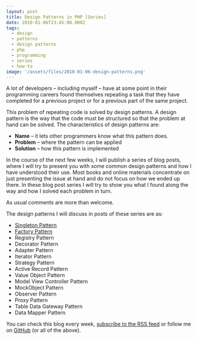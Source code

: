 ```yaml
---
layout: post
title: Design Patterns in PHP [Series]
date: 2010-01-06T23:45:00.000Z
tags:
  - design
  - patterns
  - design patterns
  - php
  - programming
  - series
  - how-to
image: '/assets/files/2010-01-06-design-patterns.png'
---
```

A lot of developers – including myself – have at some point in their programming careers found themselves repeating a task that they have completed for a previous project or for a previous part of the same project.

This problem of repeating code is solved by design patterns. A design pattern is the way that the code must be structured so that the problem at hand can be solved. The characteristics of design patterns are:

* **Name** – it lets other programmers know what this pattern does.
* **Problem** – where the pattern can be applied
* **Solution** – how this pattern is implemented

In the course of the next few weeks, I will publish a series of blog posts, where I will try to present you with some common design patterns and how I have understood their use. Most books and online materials concentrate on just presenting the issue at hand and do not focus on how we ended up there. In these blog post series I will try to show you what I found along the way and how I solved each problem in turn.

As usual comments are more than welcome.

The design patterns I will discuss in posts of these series are as:

* [Singleton Pattern](/post/php-design-patterns-singleton)
* [Factory Pattern](/post/php-design-patterns-factory)
* Registry Pattern
* Decorator Pattern
* Adapter Pattern
* Iterator Pattern
* Strategy Pattern
* Active Record Pattern
* Value Object Pattern
* Model View Controller Pattern
* MockObject Pattern
* Observer Pattern
* Proxy Pattern
* Table Data Gateway Pattern
* Data Mapper Pattern

You can check this blog every week, [subscribe to the RSS feed](/feed.xml) or follow me on [GitHub](https://github.com/niden) (or all of the above).

